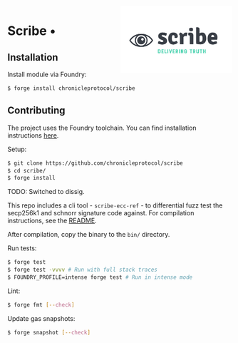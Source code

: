 <img align="right" width="250" height="150" top="100" src="./assets/logo.png">

# Scribe •


## Installation

Install module via Foundry:
```bash
$ forge install chronicleprotocol/scribe
```

## Contributing

The project uses the Foundry toolchain. You can find installation instructions [here](https://getfoundry.sh/).

Setup:
```bash
$ git clone https://github.com/chronicleprotocol/scribe
$ cd scribe/
$ forge install
```

TODO: Switched to dissig.

This repo includes a cli tool - `scribe-ecc-ref` - to differential fuzz test the secp256k1 and schnorr signature code against. For compilation instructions, see the [README](./scribe-ecc-ref/README.md).

After compilation, copy the binary to the `bin/` directory.

Run tests:
```bash
$ forge test
$ forge test -vvvv # Run with full stack traces
$ FOUNDRY_PROFILE=intense forge test # Run in intense mode
```

Lint:
```bash
$ forge fmt [--check]
```

Update gas snapshots:
```bash
$ forge snapshot [--check]
```
